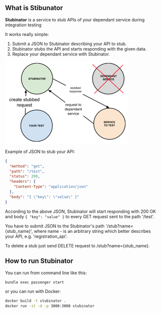 ## What is Stibunator

**Stubinator** is a service to stub APIs of your dependant service during integration testing

It works really simple:

1. Submit a JSON to Stubinator describing your API to stub.
2. Stubinator stubs the API and starts responding with the given data.
3. Replace your dependant service with Stubinator.

![Stubinator](images/stubinator.png)

Example of JSON to stub your API:

```json
{
  "method": "get",
  "path": "/test",
  "status": 200,
  "headers": {
    "Content-Type": "application/json"
  },
  "body": "{ \"key\": \"value\" }"
}
```

According to the above JSON, Stubinator will start responding with 200 OK and body `{ "key": "value" }` to every GET
request sent to the path '/test'.

You have to submit JSON to the Stubinator's path '/stub?name={stub_name}', where name - is an arbitrary string which
better describes your API, e.g. 'registration_api'.

To delete a stub just send DELETE request to /stub?name={stub_name}.

## How to run Stubinator

You can run from command line like this:

```bash
bundle exec passenger start
```

or you can run with Docker:

```bash
docker build -t stubinator .
docker run -it -d -p 3000:3000 stubinator
```


